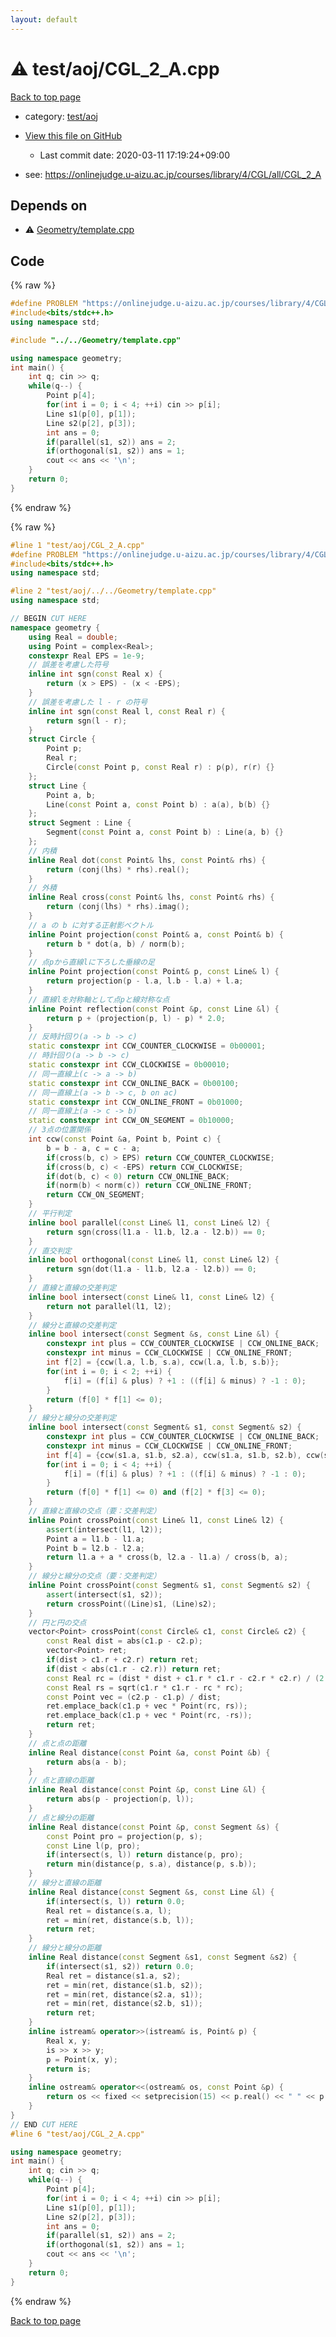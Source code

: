 ```yaml
---
layout: default
---
```


<!-- mathjax config similar to math.stackexchange -->
<script type="text/javascript" async
  src="https://cdnjs.cloudflare.com/ajax/libs/mathjax/2.7.5/MathJax.js?config=TeX-MML-AM_CHTML">
</script>
<script type="text/x-mathjax-config">
  MathJax.Hub.Config({
    TeX: { equationNumbers: { autoNumber: "AMS" }},
    tex2jax: {
      inlineMath: [ ['$','$'] ],
      processEscapes: true
    },
    "HTML-CSS": { matchFontHeight: false },
    displayAlign: "left",
    displayIndent: "2em"
  });
</script>

<script type="text/javascript" src="https://cdnjs.cloudflare.com/ajax/libs/jquery/3.4.1/jquery.min.js"></script>
<script src="https://cdn.jsdelivr.net/npm/jquery-balloon-js@1.1.2/jquery.balloon.min.js" integrity="sha256-ZEYs9VrgAeNuPvs15E39OsyOJaIkXEEt10fzxJ20+2I=" crossorigin="anonymous"></script>
<script type="text/javascript" src="../../../assets/js/copy-button.js"></script>
<link rel="stylesheet" href="../../../assets/css/copy-button.css" />


# :warning: test/aoj/CGL_2_A.cpp

<a href="../../../index.html">Back to top page</a>

* category: <a href="../../../index.html#0d0c91c0cca30af9c1c9faef0cf04aa9">test/aoj</a>
* <a href="{{ site.github.repository_url }}/blob/master/test/aoj/CGL_2_A.cpp">View this file on GitHub</a>
    - Last commit date: 2020-03-11 17:19:24+09:00


* see: <a href="https://onlinejudge.u-aizu.ac.jp/courses/library/4/CGL/all/CGL_2_A">https://onlinejudge.u-aizu.ac.jp/courses/library/4/CGL/all/CGL_2_A</a>


## Depends on

* :warning: <a href="../../Geometry/template.cpp.html">Geometry/template.cpp</a>


## Code

<a id="unbundled"></a>
{% raw %}
```cpp
#define PROBLEM "https://onlinejudge.u-aizu.ac.jp/courses/library/4/CGL/all/CGL_2_A"
#include<bits/stdc++.h>
using namespace std;

#include "../../Geometry/template.cpp"

using namespace geometry;
int main() {
	int q; cin >> q;
	while(q--) {
		Point p[4];
		for(int i = 0; i < 4; ++i) cin >> p[i];
		Line s1(p[0], p[1]);
		Line s2(p[2], p[3]);
		int ans = 0;
		if(parallel(s1, s2)) ans = 2;
		if(orthogonal(s1, s2)) ans = 1;
		cout << ans << '\n';
	}
	return 0;
}
```
{% endraw %}

<a id="bundled"></a>
{% raw %}
```cpp
#line 1 "test/aoj/CGL_2_A.cpp"
#define PROBLEM "https://onlinejudge.u-aizu.ac.jp/courses/library/4/CGL/all/CGL_2_A"
#include<bits/stdc++.h>
using namespace std;

#line 2 "test/aoj/../../Geometry/template.cpp"
using namespace std;

// BEGIN CUT HERE
namespace geometry {
	using Real = double;
	using Point = complex<Real>;
	constexpr Real EPS = 1e-9;
	// 誤差を考慮した符号
	inline int sgn(const Real x) {
		return (x > EPS) - (x < -EPS);
	}
	// 誤差を考慮した l - r の符号
	inline int sgn(const Real l, const Real r) {
		return sgn(l - r);
	}
	struct Circle {
		Point p;
		Real r;
		Circle(const Point p, const Real r) : p(p), r(r) {}
	};
	struct Line {
		Point a, b;
		Line(const Point a, const Point b) : a(a), b(b) {}
	};
	struct Segment : Line {
		Segment(const Point a, const Point b) : Line(a, b) {}
	};
	// 内積
	inline Real dot(const Point& lhs, const Point& rhs) {
		return (conj(lhs) * rhs).real();
	}
	// 外積
	inline Real cross(const Point& lhs, const Point& rhs) {
		return (conj(lhs) * rhs).imag();
	}
	// a の b に対する正射影ベクトル
	inline Point projection(const Point& a, const Point& b) {
		return b * dot(a, b) / norm(b);
	}
	// 点pから直線lに下ろした垂線の足
	inline Point projection(const Point& p, const Line& l) {
		return projection(p - l.a, l.b - l.a) + l.a;
	}
	// 直線lを対称軸として点pと線対称な点
	inline Point reflection(const Point &p, const Line &l) {
		return p + (projection(p, l) - p) * 2.0;
	}
	// 反時計回り(a -> b -> c)
	static constexpr int CCW_COUNTER_CLOCKWISE = 0b00001;
	// 時計回り(a -> b -> c)
	static constexpr int CCW_CLOCKWISE = 0b00010;
	// 同一直線上(c -> a -> b)
	static constexpr int CCW_ONLINE_BACK = 0b00100;
	// 同一直線上(a -> b -> c, b on ac)
	static constexpr int CCW_ONLINE_FRONT = 0b01000;
	// 同一直線上(a -> c -> b)
	static constexpr int CCW_ON_SEGMENT = 0b10000;
	// 3点の位置関係
	int ccw(const Point &a, Point b, Point c) {
		b = b - a, c = c - a;
		if(cross(b, c) > EPS) return CCW_COUNTER_CLOCKWISE;
		if(cross(b, c) < -EPS) return CCW_CLOCKWISE;
		if(dot(b, c) < 0) return CCW_ONLINE_BACK;
		if(norm(b) < norm(c)) return CCW_ONLINE_FRONT;
		return CCW_ON_SEGMENT;
	}
	// 平行判定
	inline bool parallel(const Line& l1, const Line& l2) {
		return sgn(cross(l1.a - l1.b, l2.a - l2.b)) == 0;
	}
	// 直交判定
	inline bool orthogonal(const Line& l1, const Line& l2) {
		return sgn(dot(l1.a - l1.b, l2.a - l2.b)) == 0;
	}
	// 直線と直線の交差判定
	inline bool intersect(const Line& l1, const Line& l2) {
		return not parallel(l1, l2);
	}
	// 線分と直線の交差判定
	inline bool intersect(const Segment &s, const Line &l) {
		constexpr int plus = CCW_COUNTER_CLOCKWISE | CCW_ONLINE_BACK;
		constexpr int minus = CCW_CLOCKWISE | CCW_ONLINE_FRONT;
		int f[2] = {ccw(l.a, l.b, s.a), ccw(l.a, l.b, s.b)};
		for(int i = 0; i < 2; ++i) {
			f[i] = (f[i] & plus) ? +1 : ((f[i] & minus) ? -1 : 0);
		}
		return (f[0] * f[1] <= 0);
	}
	// 線分と線分の交差判定
	inline bool intersect(const Segment& s1, const Segment& s2) {
		constexpr int plus = CCW_COUNTER_CLOCKWISE | CCW_ONLINE_BACK;
		constexpr int minus = CCW_CLOCKWISE | CCW_ONLINE_FRONT;
		int f[4] = {ccw(s1.a, s1.b, s2.a), ccw(s1.a, s1.b, s2.b), ccw(s2.a, s2.b, s1.a), ccw(s2.a, s2.b, s1.b)};
		for(int i = 0; i < 4; ++i) {
			f[i] = (f[i] & plus) ? +1 : ((f[i] & minus) ? -1 : 0);
		}
		return (f[0] * f[1] <= 0) and (f[2] * f[3] <= 0);
	}
	// 直線と直線の交点（要：交差判定）
	inline Point crossPoint(const Line& l1, const Line& l2) {
		assert(intersect(l1, l2));
		Point a = l1.b - l1.a;
		Point b = l2.b - l2.a;
		return l1.a + a * cross(b, l2.a - l1.a) / cross(b, a);
	}
	// 線分と線分の交点（要：交差判定）
	inline Point crossPoint(const Segment& s1, const Segment& s2) {
		assert(intersect(s1, s2));
		return crossPoint((Line)s1, (Line)s2);
	}
	// 円と円の交点
	vector<Point> crossPoint(const Circle& c1, const Circle& c2) {
		const Real dist = abs(c1.p - c2.p);
		vector<Point> ret;
		if(dist > c1.r + c2.r) return ret;
		if(dist < abs(c1.r - c2.r)) return ret;
		const Real rc = (dist * dist + c1.r * c1.r - c2.r * c2.r) / (2 * dist);
		const Real rs = sqrt(c1.r * c1.r - rc * rc);
		const Point vec = (c2.p - c1.p) / dist;
		ret.emplace_back(c1.p + vec * Point(rc, rs));
		ret.emplace_back(c1.p + vec * Point(rc, -rs));
		return ret;
	}
	// 点と点の距離
	inline Real distance(const Point &a, const Point &b) {
		return abs(a - b);
	}
	// 点と直線の距離
	inline Real distance(const Point &p, const Line &l) {
		return abs(p - projection(p, l));
	}
	// 点と線分の距離
	inline Real distance(const Point &p, const Segment &s) {
		const Point pro = projection(p, s);
		const Line l(p, pro);
		if(intersect(s, l)) return distance(p, pro);
		return min(distance(p, s.a), distance(p, s.b));
	}
	// 線分と直線の距離
	inline Real distance(const Segment &s, const Line &l) {
		if(intersect(s, l)) return 0.0;
		Real ret = distance(s.a, l);
		ret = min(ret, distance(s.b, l));
		return ret;
	}
	// 線分と線分の距離
	inline Real distance(const Segment &s1, const Segment &s2) {
		if(intersect(s1, s2)) return 0.0;
		Real ret = distance(s1.a, s2);
		ret = min(ret, distance(s1.b, s2));
		ret = min(ret, distance(s2.a, s1));
		ret = min(ret, distance(s2.b, s1));
		return ret;
	}
	inline istream& operator>>(istream& is, Point& p) {
		Real x, y;
		is >> x >> y;
		p = Point(x, y);
		return is;
	}
	inline ostream& operator<<(ostream& os, const Point &p) {
		return os << fixed << setprecision(15) << p.real() << " " << p.imag();
	}
}
// END CUT HERE
#line 6 "test/aoj/CGL_2_A.cpp"

using namespace geometry;
int main() {
	int q; cin >> q;
	while(q--) {
		Point p[4];
		for(int i = 0; i < 4; ++i) cin >> p[i];
		Line s1(p[0], p[1]);
		Line s2(p[2], p[3]);
		int ans = 0;
		if(parallel(s1, s2)) ans = 2;
		if(orthogonal(s1, s2)) ans = 1;
		cout << ans << '\n';
	}
	return 0;
}

```
{% endraw %}

<a href="../../../index.html">Back to top page</a>

